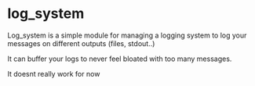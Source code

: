 # log_system

Log_system is a simple module for managing a logging system to log your messages on different outputs (files, stdout..)

It can buffer your logs to never feel bloated with too many messages.


It doesnt really work for now
